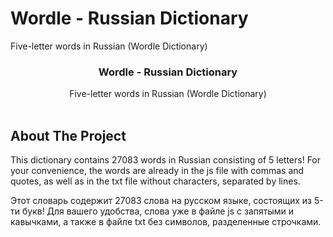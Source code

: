 # Wordle - Russian Dictionary
Five-letter words in Russian (Wordle Dictionary)
<br/>
<p align="center">
  <h3 align="center">Wordle - Russian Dictionary</h3>

  <p align="center">
    Five-letter words in Russian (Wordle Dictionary)
    <br/>
    <br/>
  </p>
</p>

## About The Project

This dictionary contains 27083 words in Russian consisting of 5 letters!
For your convenience, the words are already in the js file with commas and quotes, as well as in the txt file without characters, separated by lines.

Этот словарь содержит 27083 слова на русском языке, состоящих из 5-ти букв!
Для вашего удобства, слова уже в файле js с запятыми и кавычками, а также в файле txt без символов, разделенные строчками.
